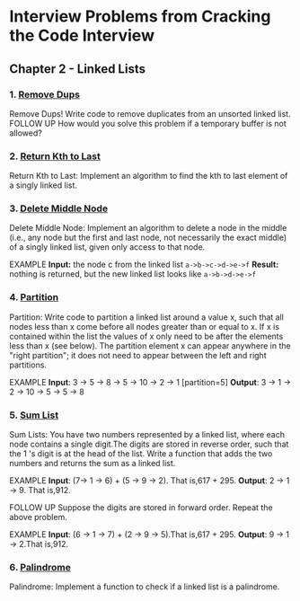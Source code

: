 # Interview Problems from Cracking the Code Interview

## Chapter 2 - Linked Lists

### 1. [Remove Dups](./RemoveDups.java)

Remove Dups! Write code to remove duplicates from an unsorted linked list.
FOLLOW UP
How would you solve this problem if a temporary buffer is not allowed?

### 2. [Return Kth to Last](./KthToLast.java)

Return Kth to Last: Implement an algorithm to find the kth to last element of a singly linked list.

### 3. [Delete Middle Node](./DeleteMiddle.java)

Delete Middle Node: Implement an algorithm to delete a node in the middle (i.e., any node but the first and last node, not necessarily the exact middle) of a singly linked list, given only access to that node.

EXAMPLE
**Input:** the node c from the linked list `a->b->c->d->e->f`
**Result:** nothing is returned, but the new linked list looks like `a->b->d->e->f`

### 4. [Partition](./Partition.java)

Partition: Write code to partition a linked list around a value x, such that all nodes less than x come before all nodes greater than or equal to x. If x is contained within the list the values of x only need to be after the elements less than x (see below). The partition element x can appear anywhere in the "right partition"; it does not need to appear between the left and right partitions.

EXAMPLE
**Input**: 3 -> 5 -> 8 -> 5 -> 10 -> 2 -> 1 [partition=5]
**Output**: 3 -> 1 -> 2 -> 10 -> 5 -> 5 -> 8

### 5. [Sum List](./SumList.java)

Sum Lists: You have two numbers represented by a linked list, where each node contains a single digit.The digits are stored in reverse order, such that the 1 's digit is at the head of the list. Write a function that adds the two numbers and returns the sum as a linked list.

EXAMPLE
**Input**: (7-> 1 -> 6) + (5 -> 9 -> 2). That is,617 + 295.
**Output**: 2 -> 1 -> 9. That is,912.

FOLLOW UP
Suppose the digits are stored in forward order. Repeat the above problem.

EXAMPLE
**Input**: (6 -> 1 -> 7) + (2 -> 9 -> 5).That is,617 + 295.
**Output**: 9 -> 1 -> 2.That is,912.

### 6. [Palindrome](./Palindrome.java)

Palindrome: Implement a function to check if a linked list is a palindrome.
